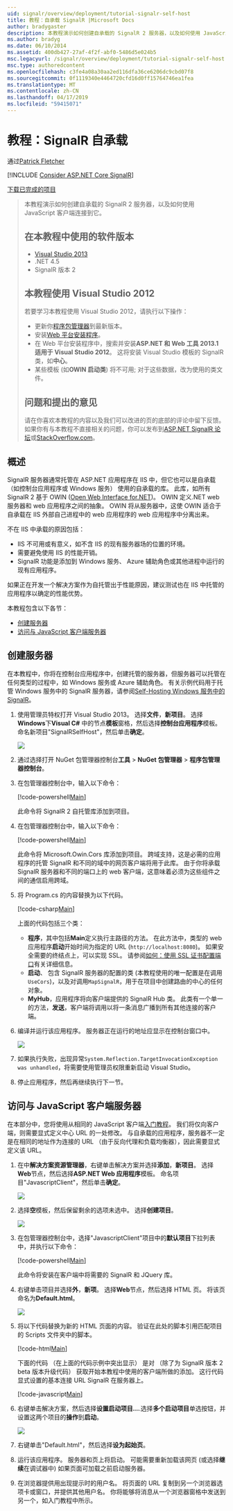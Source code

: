 ```yaml
---
uid: signalr/overview/deployment/tutorial-signalr-self-host
title: 教程：自承载 SignalR |Microsoft Docs
author: bradygaster
description: 本教程演示如何创建自承载的 SignalR 2 服务器，以及如何使用 JavaScript 客户端连接到它。 在本教程 V 中使用的软件版本...
ms.author: bradyg
ms.date: 06/10/2014
ms.assetid: 400db427-27af-4f2f-abf0-5486d5e024b5
msc.legacyurl: /signalr/overview/deployment/tutorial-signalr-self-host
msc.type: authoredcontent
ms.openlocfilehash: c3fe4a08a30aa2ed116dfa36ce6206dc9cbd07f8
ms.sourcegitcommit: 0f1119340e4464720cfd16d0ff15764746ea1fea
ms.translationtype: MT
ms.contentlocale: zh-CN
ms.lasthandoff: 04/17/2019
ms.locfileid: "59415071"
---
```

# <a name="tutorial-signalr-self-host"></a>教程：SignalR 自承载

通过[Patrick Fletcher](https://github.com/pfletcher)

[!INCLUDE [Consider ASP.NET Core SignalR](~/includes/signalr/signalr-version-disambiguation.md)]

[下载已完成的项目](http://code.msdn.microsoft.com/SignalR-Self-Host-Sample-6da0f383)

> 本教程演示如何创建自承载的 SignalR 2 服务器，以及如何使用 JavaScript 客户端连接到它。
>
> ## <a name="software-versions-used-in-the-tutorial"></a>在本教程中使用的软件版本
>
>
> - [Visual Studio 2013](https://my.visualstudio.com/Downloads?q=visual%20studio%202013)
> - .NET 4.5
> - SignalR 版本 2
>
>
>
> ## <a name="using-visual-studio-2012-with-this-tutorial"></a>本教程使用 Visual Studio 2012
>
>
> 若要学习本教程使用 Visual Studio 2012，请执行以下操作：
>
> - 更新你[程序包管理器](http://docs.nuget.org/docs/start-here/installing-nuget)到最新版本。
> - 安装[Web 平台安装程序](https://www.microsoft.com/web/downloads/platform.aspx)。
> - 在 Web 平台安装程序中，搜索并安装**ASP.NET 和 Web 工具 2013.1 适用于 Visual Studio 2012**。 这将安装 Visual Studio 模板的 SignalR 类，如**中心**。
> - 某些模板 (如**OWIN 启动类**) 将不可用; 对于这些数据，改为使用的类文件。
>
>
> ## <a name="questions-and-comments"></a>问题和提出的意见
>
> 请在你喜欢本教程的内容以及我们可以改进的页的底部的评论中留下反馈。 如果你有与本教程不直接相关的问题，你可以发布到[ASP.NET SignalR 论坛](https://forums.asp.net/1254.aspx/1?ASP+NET+SignalR)或[StackOverflow.com](http://stackoverflow.com/)。


## <a name="overview"></a>概述

SignalR 服务器通常托管在 ASP.NET 应用程序在 IIS 中，但它也可以是自承载 （如控制台应用程序或 Windows 服务） 使用的自承载的库。 此库，如所有 SignalR 2 基于 OWIN ([Open Web Interface for.NET](http://owin.org))。 OWIN 定义.NET web 服务器和 web 应用程序之间的抽象。 OWIN 将从服务器中，这使 OWIN 适合于自承载在 IIS 外部自己进程中的 web 应用程序的 web 应用程序中分离出来。

不在 IIS 中承载的原因包括：

- IIS 不可用或有意义，如不含 IIS 的现有服务器场的位置的环境。
- 需要避免使用 IIS 的性能开销。
- SignalR 功能是添加到 Windows 服务、 Azure 辅助角色或其他进程中运行的现有应用程序。

如果正在开发一个解决方案作为自托管出于性能原因，建议测试也在 IIS 中托管的应用程序以确定的性能优势。

本教程包含以下各节：

- [创建服务器](#server)
- [访问与 JavaScript 客户端服务器](#js)

<a id="server"></a>

## <a name="creating-the-server"></a>创建服务器

在本教程中，你将在控制台应用程序中，创建托管的服务器，但服务器可以托管在任何类型的过程中，如 Windows 服务或 Azure 辅助角色。 有关示例代码用于托管 Windows 服务中的 SignalR 服务器，请参阅[Self-Hosting Windows 服务中的 SignalR](https://code.msdn.microsoft.com/SignalR-self-hosted-in-6ff7e6c3)。

1. 使用管理员特权打开 Visual Studio 2013。 选择**文件**，**新项目**。 选择**Windows**下**Visual C#** 中的节点**模板**窗格，然后选择**控制台应用程序**模板。 命名新项目"SignalRSelfHost"，然后单击**确定**。

    ![](tutorial-signalr-self-host/_static/image1.png)
2. 通过选择打开 NuGet 包管理器控制台**工具** > **NuGet 包管理器** > **程序包管理器控制台**。
3. 在包管理器控制台中，输入以下命令：

    [!code-powershell[Main](tutorial-signalr-self-host/samples/sample1.ps1)]

    此命令将 SignalR 2 自托管库添加到项目。
4. 在包管理器控制台中，输入以下命令：

    [!code-powershell[Main](tutorial-signalr-self-host/samples/sample2.ps1)]

    此命令将 Microsoft.Owin.Cors 库添加到项目。 跨域支持，这是必需的应用程序的托管 SignalR 和不同的域中的网页客户端将用于此库。 由于你将承载 SignalR 服务器和不同的端口上的 web 客户端，这意味着必须为这些组件之间的通信启用跨域。
5. 将 Program.cs 的内容替换为以下代码。

    [!code-csharp[Main](tutorial-signalr-self-host/samples/sample3.cs)]

    上面的代码包括三个类：

    - **程序**，其中包括**Main**定义执行主路径的方法。 在此方法中，类型的 web 应用程序**启动**开始时间为指定的 URL (`http://localhost:8080`)。 如果安全需要的终结点上，可以实现 SSL。 请参阅[如何：使用 SSL 证书配置端口](https://msdn.microsoft.com/library/ms733791.aspx)有关详细信息。
    - **启动**、 包含 SignalR 服务器的配置的类 (本教程使用的唯一配置是在调用`UseCors`)，以及对调用`MapSignalR`，用于在项目中创建路由的中心的任何对象。
    - **MyHub**，应用程序将向客户端提供的 SignalR Hub 类。 此类有一个单一的方法，**发送**，客户端将调用以将一条消息广播到所有其他连接的客户端。
6. 编译并运行该应用程序。 服务器正在运行的地址应显示在控制台窗口中。

    ![](tutorial-signalr-self-host/_static/image2.png)
7. 如果执行失败，出现异常`System.Reflection.TargetInvocationException was unhandled`，将需要使用管理员权限重新启动 Visual Studio。
8. 停止应用程序，然后再继续执行下一节。

<a id="js"></a>

## <a name="accessing-the-server-with-a-javascript-client"></a>访问与 JavaScript 客户端服务器

在本部分中，您将使用从相同的 JavaScript 客户端[入门教程](../getting-started/tutorial-getting-started-with-signalr.md)。 我们将仅向客户端，则需要显式定义中心 URL 的一处修改。 与自承载的应用程序，服务器不一定是在相同的地址作为连接的 URL （由于反向代理和负载均衡器），因此需要显式定义该 URL。

1. 在中**解决方案资源管理器**，右键单击解决方案并选择**添加**，**新项目**。 选择**Web**节点，然后选择**ASP.NET Web 应用程序**模板。 命名项目"JavascriptClient"，然后单击**确定**。

    ![](tutorial-signalr-self-host/_static/image3.png)
2. 选择**空**模板，然后保留剩余的选项未选中。 选择**创建项目**。

    ![](tutorial-signalr-self-host/_static/image4.png)
3. 在包管理器控制台中，选择"JavascriptClient"项目中的**默认项目**下拉列表中，并执行以下命令：

    [!code-powershell[Main](tutorial-signalr-self-host/samples/sample4.ps1)]

    此命令将安装在客户端中将需要的 SignalR 和 JQuery 库。
4. 右键单击项目并选择**外**，**新项**。 选择**Web**节点，然后选择 HTML 页。 将该页命名为**Default.html**。

    ![](tutorial-signalr-self-host/_static/image5.png)
5. 将以下代码替换为新的 HTML 页面的内容。 验证在此处的脚本引用匹配项目的 Scripts 文件夹中的脚本。

    [!code-html[Main](tutorial-signalr-self-host/samples/sample5.html?highlight=31-32)]

    下面的代码 （在上面的代码示例中突出显示） 是对 （除了为 SignalR 版本 2 beta 版本升级代码） 获取开始本教程中使用的客户端所做的添加。 这行代码显式设置的基本连接 URL SignalR 在服务器上。

    [!code-javascript[Main](tutorial-signalr-self-host/samples/sample6.js)]
6. 右键单击解决方案，然后选择**设置启动项目...**.选择**多个启动项目**单选按钮，并设置这两个项目的**操作**到**启动**。

    ![](tutorial-signalr-self-host/_static/image6.png)
7. 右键单击"Default.html"，然后选择**设为起始页**。
8. 运行该应用程序。 服务器和页上将启动。 可能需要重新加载该网页 (或选择**继续**在调试器中) 如果页面可加载之前启动服务器。
9. 在浏览器提供用出现提示时的用户名。 将页面的 URL 复制到另一个浏览器选项卡或窗口，并提供其他用户名。 你将能够将消息从一个浏览器窗格中发送到另一个，如入门教程中所示。
